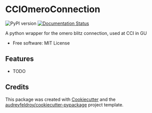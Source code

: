 # CCIOmeroConnection

![PyPI version](https://img.shields.io/pypi/v/CCIOmeroConnection.svg)
[![Documentation Status](https://readthedocs.org/projects/CCIOmeroConnection/badge/?version=latest)](https://CCIOmeroConnection.readthedocs.io/en/latest/?version=latest)

A python wrapper for the omero blitz connection, used at CCI in GU

* Free software: MIT License

## Features

* TODO

## Credits

This package was created with [Cookiecutter](https://github.com/audreyfeldroy/cookiecutter) and the [audreyfeldroy/cookiecutter-pypackage](https://github.com/audreyfeldroy/cookiecutter-pypackage) project template.
